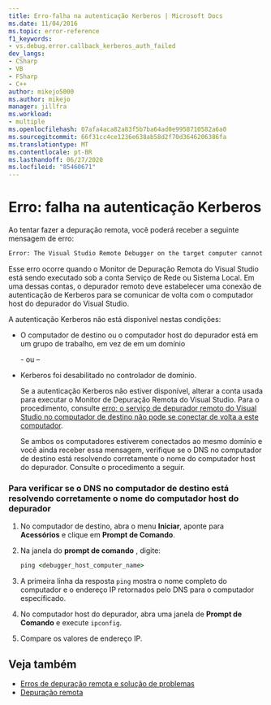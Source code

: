 ```yaml
---
title: Erro-falha na autenticação Kerberos | Microsoft Docs
ms.date: 11/04/2016
ms.topic: error-reference
f1_keywords:
- vs.debug.error.callback_kerberos_auth_failed
dev_langs:
- CSharp
- VB
- FSharp
- C++
author: mikejo5000
ms.author: mikejo
manager: jillfra
ms.workload:
- multiple
ms.openlocfilehash: 07afa4aca82a83f5b7ba64ad0e9958710582a6a0
ms.sourcegitcommit: 66f31cc4ce1236e638ab58d2f70d3646206386fa
ms.translationtype: MT
ms.contentlocale: pt-BR
ms.lasthandoff: 06/27/2020
ms.locfileid: "85460671"
---
```

# <a name="error-kerberos-authentication-failed"></a>Erro: falha na autenticação Kerberos
Ao tentar fazer a depuração remota, você poderá receber a seguinte mensagem de erro:

```cmd
Error: The Visual Studio Remote Debugger on the target computer cannot connect back to this computer. Kerberos authentication failed.
```

 Esse erro ocorre quando o Monitor de Depuração Remota do Visual Studio está sendo executado sob a conta Serviço de Rede ou Sistema Local. Em uma dessas contas, o depurador remoto deve estabelecer uma conexão de autenticação de Kerberos para se comunicar de volta com o computador host do depurador do Visual Studio.

 A autenticação Kerberos não está disponível nestas condições:

- O computador de destino ou o computador host do depurador está em um grupo de trabalho, em vez de em um domínio

   \- ou –

- Kerberos foi desabilitado no controlador de domínio.

  Se a autenticação Kerberos não estiver disponível, alterar a conta usada para executar o Monitor de Depuração Remota do Visual Studio. Para o procedimento, consulte [erro: o serviço de depurador remoto do Visual Studio no computador de destino não pode se conectar de volta a este computador](../debugger/error-the-visual-studio-remote-debugger-service-on-the-target-computer-cannot-connect-back-to-this-computer.md).

  Se ambos os computadores estiverem conectados ao mesmo domínio e você ainda receber essa mensagem, verifique se o DNS no computador de destino está resolvendo corretamente o nome do computador host do depurador. Consulte o procedimento a seguir.

### <a name="to-verify-that-dns-on-the-target-computer-is-correctly-resolving-the-debugger-host-computer-name"></a>Para verificar se o DNS no computador de destino está resolvendo corretamente o nome do computador host do depurador

1. No computador de destino, abra o menu **Iniciar**, aponte para **Acessórios** e clique em **Prompt de Comando**.

2. Na janela do **prompt de comando** , digite:

    ```cmd
    ping <debugger_host_computer_name>
    ```

3. A primeira linha da resposta `ping` mostra o nome completo do computador e o endereço IP retornados pelo DNS para o computador especificado.

4. No computador host do depurador, abra uma janela de **Prompt de Comando** e execute `ipconfig`.

5. Compare os valores de endereço IP.

## <a name="see-also"></a>Veja também
- [Erros de depuração remota e solução de problemas](../debugger/remote-debugging-errors-and-troubleshooting.md)
- [Depuração remota](../debugger/remote-debugging.md)
